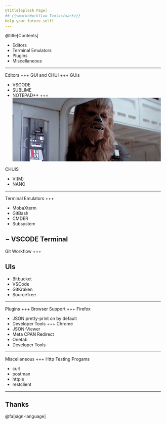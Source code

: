 ```yaml
---
@title[Splash Page]
## {{<mark>Workflow Tools</mark>}}
Help your future self!
---
```

@title[Contents]
* Editors
* Terminal Emulators
* Plugins
* Miscellaneous
---
Editors
+++
GUI and CHUI
+++
GUIs
* VSCODE
* SUBLIME
* NOTEPAD++
+++
![chui](./chui.gif)

CHUIS
* VI(M)
* NANO
---
Terminal Emulators
+++
* MobaXterm
* GitBash
* CMDER
* Subsystem

~ VSCODE Terminal
---
Git Workflow
+++
## UIs
* Bitbucket
* VSCode
* GitKraken
* SourceTree
---
Plugins
+++
Browser Support
+++
Firefox
* JSON pretty-print on by default
* Developer Tools
+++
Chrome
* JSON-Viewer
* Meta CPAN Redirect
* Onetab
* Developer Tools
---
Miscellaneous
+++
Http Testing Progams
* curl
* postman
* httpie
* restclient
---
## Thanks 

@fa[sign-language]
